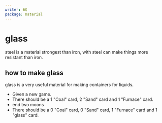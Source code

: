 ```yaml
---
writer: 6Q
package: material
---
```

# glass

steel is a material strongest than iron,
 with steel can make things more resistant than iron.

 ## how to make glass
glass is a very useful material for making containers for liquids.


 * Given a new game.
 * There should be a 1 "Coal" card, 2 "Sand" card and 1 "Furnace" card.
 * end two moons
 * There should be a 0 "Coal" card, 0 "Sand" card, 1 "Furnace" card and 1 "glass" card.

